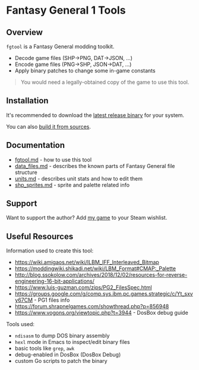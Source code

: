 # Fantasy General 1 Tools

## Overview

`fgtool` is a Fantasy General modding toolkit.

* Decode game files (SHP->PNG, DAT->JSON, ...)
* Encode game files (PNG->SHP, JSON->DAT, ...)
* Apply binary patches to change some in-game constants

> You would need a legally-obtained copy of the game to use this tool.

## Installation

It's recommended to download the [latest release binary](https://github.com/quasilyte/fantasy-general-tools/releases) for your system.

You can also [build it from sources](_docs/from_sources.md).

## Documentation

* [fgtool.md](_docs/fgtool.md) - how to use this tool
* [data_files.md](_docs/data_files.md) - describes the known parts of Fantasy General file structure
* [units.md](_docs/units.md) - describes unit stats and how to edit them
* [shp_sprites.md](_docs/shp_sprites.md) - sprite and palette related info

## Support

Want to support the author? Add [my game](https://store.steampowered.com/app/3024370/NebuLeet) to your Steam wishlist.

## Useful Resources

Information used to create this tool:

* https://wiki.amigaos.net/wiki/ILBM_IFF_Interleaved_Bitmap
* https://moddingwiki.shikadi.net/wiki/LBM_Format#CMAP:_Palette
* http://blog.ssokolow.com/archives/2018/12/02/resources-for-reverse-engineering-16-bit-applications/
* https://www.luis-guzman.com/zips/PG2_FilesSpec.html
* https://groups.google.com/g/comp.sys.ibm.pc.games.strategic/c/Yt_sxvy67CM - PG1 files info
* https://forum.shrapnelgames.com/showthread.php?p=856948
* https://www.vogons.org/viewtopic.php?t=3944 - DosBox debug guide

Tools used:

* `ndisasm` to dump DOS binary assembly
* `hexl` mode in Emacs to inspect/edit binary files
* basic tools like `grep`, `awk`
* debug-enabled in DosBox (DosBox Debug)
* custom Go scripts to patch the binary
